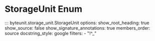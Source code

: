 # StorageUnit Enum

::: byteunit.storage_unit.StorageUnit
    options:
      show_root_heading: true
      show_source: false
      show_signature_annotations: true
      members_order: source
      docstring_style: google
      filters:
        - "!^_"